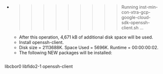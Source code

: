 * >>>>>>>>> Running inst-min-con-xtra-gcp-google-cloud-sdk-openssh-client.sh ...
  * After this operation, 4,671 kB of additional disk space will be used.
  * Install openssh-client.
  * Disk size = 2113688K. Space Used = 5696K. Runtime = 00:00:00:02.
  * The following NEW packages will be installed:
  ```bash
libcbor0 libfido2-1 openssh-client
  ```
